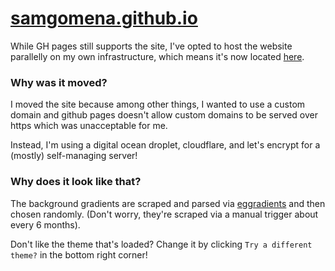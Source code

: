 # [samgomena.github.io](#)

While GH pages still supports the site, I've opted to host the website parallelly on my own infrastructure, which means it's now located [here](https://sam.gomena.io).

### Why was it moved?

I moved the site because among other things, I wanted to use a custom domain and github pages doesn't allow custom domains to be served over https which was unacceptable for me.

Instead, I'm using a digital ocean droplet, cloudflare, and let's encrypt for a (mostly) self-managing server!

### Why does it look like that?
The background gradients are scraped and parsed via [eggradients](https://eggradients.com) and then chosen randomly.
(Don't worry, they're scraped via a manual trigger about every 6 months).

Don't like the theme that's loaded? Change it by clicking `Try a different theme?` in the bottom right corner!
